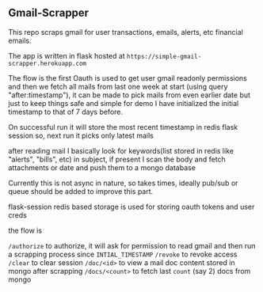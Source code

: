 ## Gmail-Scrapper
This repo scraps gmail for user transactions, emails, alerts, etc financial emails.

The app is written in flask hosted at `https://simple-gmail-scrapper.herokuapp.com`

The flow is the first Oauth is used to get user gmail readonly permissions and then we fetch all mails from last one week 
at start (using query "after:timestamp"), it can be made to pick mails from even earlier date but just to keep things safe and simple for demo I have initialized the initial timestamp to that of 7 days before.

On successful run it will store the most recent timestamp in redis flask session so, next run it picks only latest mails

after reading mail I basically look for keywords(list stored in redis like "alerts", "bills", etc) in subject, if present I scan the body and fetch attachments or date and push them to a mongo database

Currently this is not async in nature, so takes times, ideally pub/sub or queue should be added to improve this part.

flask-session redis based storage is used for storing oauth tokens and user creds

the flow is 

`/authorize` to authorize, it will ask for permission to read gmail and then run a scrapping process since `INTIAL_TIMESTAMP`
`/revoke` to revoke access
`/clear` to clear session
`/doc/<id>` to view a mail doc content stored in mongo after scrapping
`/docs/<count>` to fetch last `count` (say 2) docs from mongo  


